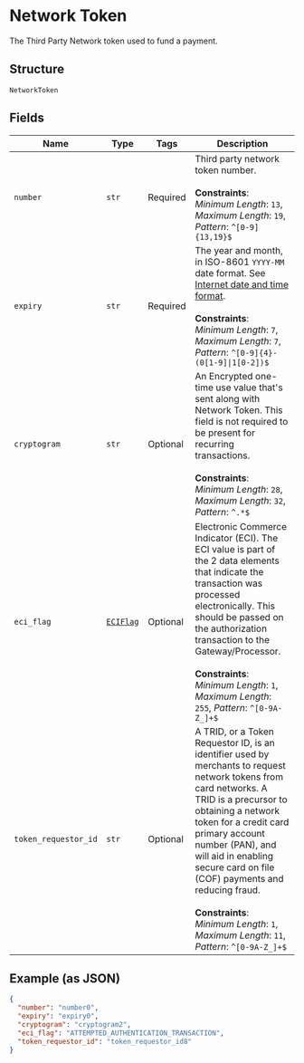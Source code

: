 
# Network Token

The Third Party Network token used to fund a payment.

## Structure

`NetworkToken`

## Fields

| Name | Type | Tags | Description |
|  --- | --- | --- | --- |
| `number` | `str` | Required | Third party network token number.<br><br>**Constraints**: *Minimum Length*: `13`, *Maximum Length*: `19`, *Pattern*: `^[0-9]{13,19}$` |
| `expiry` | `str` | Required | The year and month, in ISO-8601 `YYYY-MM` date format. See [Internet date and time format](https://tools.ietf.org/html/rfc3339#section-5.6).<br><br>**Constraints**: *Minimum Length*: `7`, *Maximum Length*: `7`, *Pattern*: `^[0-9]{4}-(0[1-9]\|1[0-2])$` |
| `cryptogram` | `str` | Optional | An Encrypted one-time use value that's sent along with Network Token. This field is not required to be present for recurring transactions.<br><br>**Constraints**: *Minimum Length*: `28`, *Maximum Length*: `32`, *Pattern*: `^.*$` |
| `eci_flag` | [`ECIFlag`](../../doc/models/eci-flag.md) | Optional | Electronic Commerce Indicator (ECI). The ECI value is part of the 2 data elements that indicate the transaction was processed electronically. This should be passed on the authorization transaction to the Gateway/Processor.<br><br>**Constraints**: *Minimum Length*: `1`, *Maximum Length*: `255`, *Pattern*: `^[0-9A-Z_]+$` |
| `token_requestor_id` | `str` | Optional | A TRID, or a Token Requestor ID, is an identifier used by merchants to request network tokens from card networks. A TRID is a precursor to obtaining a network token for a credit card primary account number (PAN), and will aid in enabling secure card on file (COF) payments and reducing fraud.<br><br>**Constraints**: *Minimum Length*: `1`, *Maximum Length*: `11`, *Pattern*: `^[0-9A-Z_]+$` |

## Example (as JSON)

```json
{
  "number": "number0",
  "expiry": "expiry0",
  "cryptogram": "cryptogram2",
  "eci_flag": "ATTEMPTED_AUTHENTICATION_TRANSACTION",
  "token_requestor_id": "token_requestor_id8"
}
```

